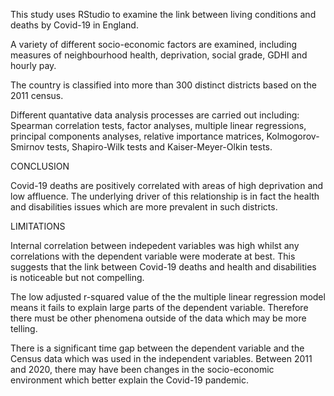 This study uses RStudio to examine the link between living conditions and deaths by Covid-19 in England. 

A variety of different socio-economic factors are examined, including measures of neighbourhood health, deprivation, social grade, GDHI and hourly pay.

The country is classified into more than 300 distinct districts based on the 2011 census.

Different quantative data analysis processes are carried out including: Spearman correlation tests, factor analyses, multiple linear regressions, principal components analyses, relative importance matrices, Kolmogorov-Smirnov tests, Shapiro-Wilk tests and Kaiser-Meyer-Olkin tests.

CONCLUSION

Covid-19 deaths are positively correlated with areas of high deprivation and low affluence.
The underlying driver of this relationship is in fact the health and disabilities issues which are more prevalent in such districts.

LIMITATIONS

Internal correlation between indepedent variables was high whilst any correlations with the dependent variable were moderate at best. 
This suggests that the link between Covid-19 deaths and health and disabilities is noticeable but not compelling.

The low adjusted r-squared value of the the multiple linear regression model means it fails to explain large parts of the dependent variable.
Therefore there must be other phenomena outside of the data which may be more telling. 

There is a significant time gap between the dependent variable and the Census data which was used in the independent variables. 
Between 2011 and 2020, there may have been changes in the socio-economic environment which better explain the Covid-19 pandemic.
